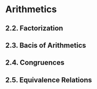# Arithmetics

## 2.2. Factorization

## 2.3. Bacis of Arithmetics 

## 2.4. Congruences

## 2.5. Equivalence Relations